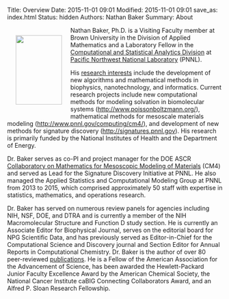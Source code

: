 Title: Overview
Date: 2015-11-01 09:01
Modified: 2015-11-01 09:01
save_as: index.html
Status: hidden
Authors: Nathan Baker
Summary: About

<img src="http://sobolevnrm.github.io/images/baker.png" width="108" height="162" hspace="20" vspace="20" align="left"/> Nathan Baker, Ph.D. is a Visiting Faculty member at Brown University in the Division of Applied Mathematics and a Laboratory Fellow in the [Computational and Statistical Analytics Division](http://www.pnnl.gov/nationalsecurity/technical/capabilities/computing/) at [Pacific Northwest National Laboratory](http://www.pnnl.gov) (PNNL).

His [research interests]({category}Research) include the development of new algorithms and mathematical methods in biophysics, nanotechnology, and informatics. Current research projects include new computational methods for modeling solvation in biomolecular systems (<http://www.poissonboltzmann.org/>), mathematical methods for mesoscale materials modeling (<http://www.pnnl.gov/computing/cm4/>), and development of new methods for signature discovery (<http://signatures.pnnl.gov>). His research is primarily funded by the National Institutes of Health and the Department of Energy.

Dr. Baker serves as co-PI and project manager for the DOE ASCR [Collaboratory on Mathematics for Mesoscopic Modeling of Materials](http://www.pnnl.gov/computing/cm4/) (CM4) and served as Lead for the Signature Discovery Initiative at PNNL. He also managed the Applied Statistics and Computational Modeling Group at PNNL from 2013 to 2015, which comprised approximately 50 staff with expertise in statistics, mathematics, and operations research.

Dr. Baker has served on numerous review panels for agencies including NIH, NSF, DOE, and DTRA and is currently a member of the NIH Macromolecular Structure and Function D study section. He is currently an Associate Editor for Biophysical Journal, serves on the editorial board for NPG Scientific Data, and has previously served as Editor-in-Chief for the Computational Science and Discovery journal and Section Editor for Annual Reports in Computational Chemistry. Dr. Baker is the author of over 80 peer-reviewed [publications]({category}Publications). He is a Fellow of the American Association for the Advancement of Science, has been awarded the Hewlett-Packard Junior Faculty Excellence Award by the American Chemical Society, the National Cancer Institute caBIG Connecting Collaborators Award, and an Alfred P. Sloan Research Fellowship.

